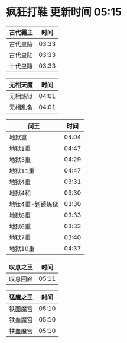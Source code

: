 # 疯狂打鞋 更新时间 05:15

| 古代霸主   | 时间    |
|--------|-------|
| 古代皇陵 | 03:33 |
| 古代皇陆 | 03:33 |
| 十代皇陵 | 03:33 |

| 无相天魔   | 时间    |
|--------|-------|
| 无相炼狱 | 04:01 |
| 无相乱名 | 04:01 |

| 间王   | 时间    |
|--------|-------|
| 地狱重 | 04:04 |
| 地狱1重 | 04:47 |
| 地狱3重 | 04:29 |
| 地狱11重 | 04:47 |
| 地狱4重 | 03:31 |
| 地狱4和 | 03:30 |
| 地钛4重-划镜炼狱 | 03:30 |
| 地狱8重 | 03:33 |
| 地狱6重 | 03:33 |
| 地狱7重 | 03:40 |
| 地狱10重 | 04:37 |

| 叹息之王   | 时间    |
|--------|-------|
| 叹息回廊 | 05:11 |

| 猛魔之王   | 时间    |
|--------|-------|
| 铁面魔宫 | 05:10 |
| 铁血魔宫 | 05:10 |
| 扶血魔宫 | 05:10 |